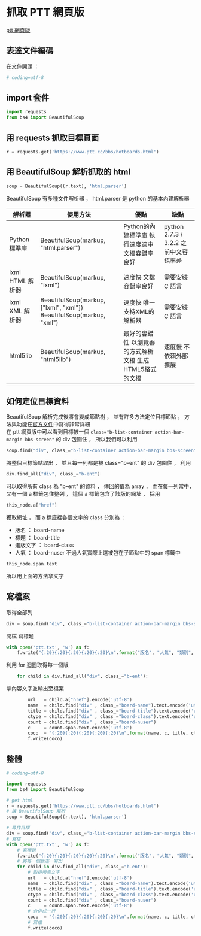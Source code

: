 # 抓取 PTT 網頁版

[ptt 網頁版](https://www.ptt.cc/bbs/hotboards.html)

## 表達文件編碼
在文件開頭 ：
```python
# coding=utf-8
```

## import 套件

```python
import requests
from bs4 import BeautifulSoup
```
## 用 requests 抓取目標頁面

```python
r = requests.get('https://www.ptt.cc/bbs/hotboards.html')
```

## 用 BeautifulSoup 解析抓取的 html

```python
soup = BeautifulSoup((r.text), 'html.parser')
```
BeautifulSoup 有多種文件解析器 ， html.parser 是 python 的基本內建解析器

| 解析器           | 使用方法                                                            | 優點                                                    | 缺點                                  |
|------------------|---------------------------------------------------------------------|---------------------------------------------------------|---------------------------------------|
| Python標準庫     | BeautifulSoup(markup, "html.parser")                                | Python的內建標準庫 執行速度適中 文檔容錯率良好          | python 2.7.3 / 3.2.2 之前中文容錯率差 |
| lxml HTML 解析器 | BeautifulSoup(markup, "lxml")                                       | 速度快 文檔容錯率良好                                   | 需要安裝 C 語言                       |
| lxml XML 解析器  | BeautifulSoup(markup, ["lxml", "xml"]) BeautifulSoup(markup, "xml") | 速度快 唯一支持XML的解析器                              | 需要安裝 C 語言                       |
| html5lib         | BeautifulSoup(markup, "html5lib")                                   | 最好的容錯性 以瀏覽器的方式解析文檔 生成HTML5格式的文檔 | 速度慢 不依賴外部擴展                 |

## 如何定位目標資料

BeautifulSoup 解析完成後將會變成節點樹 ， 並有許多方法定位目標節點 ， 方法與功能在[官方文件](https://www.crummy.com/software/BeautifulSoup/bs4/doc.zh/)中寫得非常詳細
<br>
在 ptt 網頁版中可以看到目標被一個 ``class="b-list-container action-bar-margin bbs-screen"`` 的 div 包圍住 ， 所以我們可以利用
```python
soup.find("div", class_="b-list-container action-bar-margin bbs-screen")
```
將整個目標節點取出 ， 並且每一列都是被 class="b-ent" 的 div 包圍住 ， 利用
```python
div.find_all("div", class_="b-ent")
```
可以取得所有 class 為 "b-ent" 的資料 ， 傳回的值為 array ， 而在每一列當中， 又有一個 a 標籤包住整列 ， 這個 a 標籤包含了該版的網址 ， 採用
```python
this_node.a["href"]
```
獲取網址 ， 而 a 標籤裡各個文字的 class 分別為 ：
- 版名 ： board-name
- 標題 ： board-title
- 進版文字 ： board-class
- 人氣 ： board-nuser
不過人氣實際上還被包在子節點中的 span 標籤中
```python
this_node.span.text
```
所以用上面的方法拿文字

## 寫檔案

取得全部列
```python
div = soup.find("div", class_="b-list-container action-bar-margin bbs-screen")
```
開檔 寫標題
```python
with open('ptt.txt', 'w') as f:
    f.write("{:20}{:20}{:20}{:20}{:20}\n".format("版名", "人氣", "類別", "進版文字", "網址"))
```
利用 for 迴圈取得每一個版
```python
    for child in div.find_all("div", class_="b-ent"):
```
拿內容文字並輸出至檔案
```python
        url   = child.a["href"].encode('utf-8')
        name  = child.find("div" , class_="board-name").text.encode('utf-8')
        title = child.find("div" , class_="board-title").text.encode('utf-8')
        ctype = child.find("div" , class_="board-class").text.encode('utf-8')
        count = child.find("div" , class_="board-nuser")
        c     = count.span.text.encode('utf-8')
        coco  = "{:20}{:20}{:20}{:20}{:20}\n".format(name, c, title, ctype, url)
        f.write(coco)
```

## 整體

```python
# coding=utf-8

import requests
from bs4 import BeautifulSoup

# get html
r = requests.get('https://www.ptt.cc/bbs/hotboards.html')
# 讓 BeautifulSoup 解析
soup = BeautifulSoup((r.text), 'html.parser')

# 尋找目標
div = soup.find("div", class_="b-list-container action-bar-margin bbs-screen")
# 寫檔
with open('ptt.txt', 'w') as f:
    # 寫標題
    f.write("{:20}{:20}{:20}{:20}{:20}\n".format("版名", "人氣", "類別", "進版文字", "網址"))
    # 將每一個版逐一寫出
    for child in div.find_all("div", class_="b-ent"):
        # 取得所需文字
        url   = child.a["href"].encode('utf-8')
        name  = child.find("div" , class_="board-name").text.encode('utf-8')
        title = child.find("div" , class_="board-title").text.encode('utf-8')
        ctype = child.find("div" , class_="board-class").text.encode('utf-8')
        count = child.find("div" , class_="board-nuser")
        c     = count.span.text.encode('utf-8')
        # 合併成一行
        coco  = "{:20}{:20}{:20}{:20}{:20}\n".format(name, c, title, ctype, url)
        # 寫檔
        f.write(coco)
```